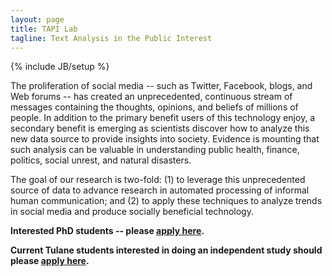 ```yaml
---
layout: page
title: TAPI Lab
tagline: Text Analysis in the Public Interest
---
```


{% include JB/setup %}

The proliferation of social media -- such as Twitter, Facebook, blogs, and Web
forums -- has created an unprecedented, continuous stream of messages
containing the thoughts, opinions, and beliefs of millions of people. In
addition to the primary benefit users of this technology enjoy, a secondary
benefit is emerging as scientists discover how to analyze this new data source
to provide insights into society. Evidence is mounting that such analysis can
be valuable in understanding public health, finance, politics, social unrest,
and natural disasters.

The goal of our research is two-fold: (1) to leverage this unprecedented
source of data to advance research in automated processing of informal human
communication; and (2) to apply these techniques to analyze trends in social
media and produce socially beneficial technology.

<b>Interested PhD students -- please <a href="https://goo.gl/forms/XCJAwpzva0DE7Pol1">apply here</a>.</b>

<b>Current Tulane students interested in doing an independent study should please <a href="https://goo.gl/forms/3vEGOWcMcS79kALj1">apply here</a>.</b>

